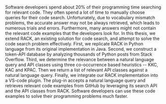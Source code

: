 Software developers spend about 20% of their programming time searching for relevant code. They often spend a lot of time to manually choose queries for their code search. Unfortunately, due to vocabulary mismatch problems, the accurate answer may not be always retrieved, which leads to numerous trials and errors. Furthermore, many answers might not contain the relevant code examples that the developers look for. In this thesis, we extend RACK, an existing solution for code search, and attempt to solve the code search problem effectively. First, we replicate RACK in Python language from its original implementation in Java. Second, we construct a token-API database by analyzing thousands of Python posts from Stack Overflow. Third, we determine the relevance between a natural language query and API classes using three co-occurrence based heuristics -- KKC, KAC and KPAC. Then we return a list of relevant API classes against a natural language query. Finally, we integrate our RACK implementation into a VS-code plugin. The plug-in accepts a natural language query and retrieves relevant code examples from GitHub by leveraging its search API and the API classes from RACK.  Software developers can use these code examples to solve their programming problems much faster.